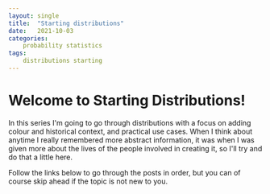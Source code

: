 ```yaml
---
layout: single
title:  "Starting distributions"
date:   2021-10-03
categories:
    probability statistics
tags:
    distributions starting
---
```


# Welcome to Starting Distributions!

In this series I'm going to go through distributions with a focus on adding colour and historical context, and practical use cases. When I think about anytime I really remembered more abstract information, it was when I was given more about the lives of the people involved in creating it, so I'll try and do that a little here.

Follow the links below to go through the posts in order, but you can of course skip ahead if the topic is not new to you.


